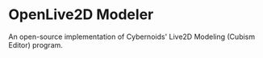 OpenLive2D Modeler
==================

An open-source implementation of Cybernoids' Live2D Modeling (Cubism Editor) program.
